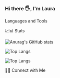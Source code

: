 ### Hi there 🖐️, I'm Laura







Languages and Tools






📈📊 Stats 

![Anurag's GitHub stats](https://github-readme-stats.vercel.app/api?username=lajuruiz&show_icons=true&theme=cobalt)

![Top Langs](https://github-readme-stats.vercel.app/api/top-langs/?username=lajuruiz&hide=python)

![Top Langs](https://github-readme-stats.vercel.app/api/top-langs/?username=lajuruiz&langs_count=10)

🤝🏻 Connect with Me

